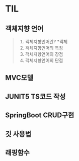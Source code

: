 # TIL  
## 객체지향 언어
>1. 객체지향언어란?
> *객체
>2. 객체지향언어의 특징
>3. 객체지향언어의 장점
>4. 객체지향언어의 단점
## MVC모델  
## JUNIT5 TS코드 작성  
## SpringBoot CRUD구현  
## 깃 사용법  
## 래핑함수  
